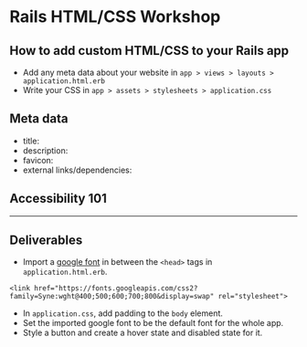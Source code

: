 # Rails HTML/CSS Workshop

## How to add custom HTML/CSS to your Rails app
* Add any meta data about your website in `app > views > layouts > application.html.erb`
* Write your CSS in `app > assets > stylesheets > application.css`

## Meta data
* title:
* description: 
* favicon: 
* external links/dependencies: 

## Accessibility 101

---

## Deliverables
* Import a [google font](https://fonts.google.com) in between the `<head>` tags in `application.html.erb`.

`<link href="https://fonts.googleapis.com/css2?family=Syne:wght@400;500;600;700;800&display=swap" rel="stylesheet">`

* In `application.css`, add padding to the `body` element.
* Set the imported google font to be the default font for the whole app.
* Style a button and create a hover state and disabled state for it.
